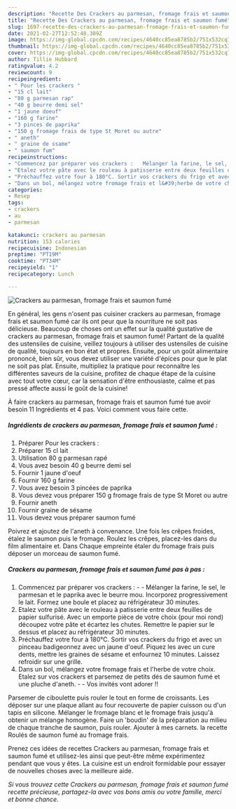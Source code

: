 ```yaml
---
description: "Recette Des Crackers au parmesan, fromage frais et saumon fumé"
title: "Recette Des Crackers au parmesan, fromage frais et saumon fumé"
slug: 1697-recette-des-crackers-au-parmesan-fromage-frais-et-saumon-fume
date: 2021-02-27T12:52:48.389Z
image: https://img-global.cpcdn.com/recipes/4640cc85ea8785b2/751x532cq70/crackers-au-parmesan-fromage-frais-et-saumon-fume-photo-principale-de-la-recette.jpg
thumbnail: https://img-global.cpcdn.com/recipes/4640cc85ea8785b2/751x532cq70/crackers-au-parmesan-fromage-frais-et-saumon-fume-photo-principale-de-la-recette.jpg
cover: https://img-global.cpcdn.com/recipes/4640cc85ea8785b2/751x532cq70/crackers-au-parmesan-fromage-frais-et-saumon-fume-photo-principale-de-la-recette.jpg
author: Tillie Hubbard
ratingvalue: 4.2
reviewcount: 9
recipeingredient:
- " Pour les crackers "
- "15 cl lait"
- "80 g parmesan rap"
- "40 g beurre demi sel"
- "1 jaune doeuf"
- "160 g farine"
- "3 pinces de paprika"
- "150 g fromage frais de type St Moret ou autre"
- " aneth"
- " graine de ssame"
- " saumon fum"
recipeinstructions:
- "Commencez par préparer vos crackers :   Mélanger la farine, le sel, le parmesan et le paprika avec le beurre mou. Incorporez progressivement le lait. Formez une boule et placez au réfrigérateur 30 minutes."
- "Etalez votre pâte avec le rouleau à patisserie entre deux feuilles de papier sulfurisé. Avec un emporte pièce de votre choix (pour moi rond) découpez votre pâte et écartez les chutes. Remettre le papier sur le dessus et placez au réfrigérateur 30 minutes."
- "Préchauffez votre four à 180°C. Sortir vos crackers du frigo et avec un pinceau badigeonnez avec un jaune d&#39;oeuf. Piquez les avec un cure dents, mettre les graines de sésame et enfournez 10 minutes. Laissez refroidir sur une grille."
- "Dans un bol, mélangez votre fromage frais et l&#39;herbe de votre choix. Etalez sur vos crackers et parsemez de petits dés de saumon fumé et une pluche d&#39;aneth.   Vos invités vont adorer !!"
categories:
- Resep
tags:
- crackers
- au
- parmesan

katakunci: crackers au parmesan 
nutrition: 153 calories
recipecuisine: Indonesian
preptime: "PT19M"
cooktime: "PT34M"
recipeyield: "1"
recipecategory: Lunch

---
```



![Crackers au parmesan, fromage frais et saumon fumé](https://img-global.cpcdn.com/recipes/4640cc85ea8785b2/751x532cq70/crackers-au-parmesan-fromage-frais-et-saumon-fume-photo-principale-de-la-recette.jpg)

En général, les gens n'osent pas cuisiner crackers au parmesan, fromage frais et saumon fumé car ils ont peur que la nourriture ne soit pas délicieuse. Beaucoup de choses ont un effet sur la qualité gustative de crackers au parmesan, fromage frais et saumon fumé! Partant de la qualité des ustensiles de cuisine, veillez toujours à utiliser des ustensiles de cuisine de qualité, toujours en bon état et propres. Ensuite, pour un goût alimentaire prononcé, bien sûr, vous devez utiliser une variété d'épices pour que le plat ne soit pas plat. Ensuite, multipliez la pratique pour reconnaître les différentes saveurs de la cuisine, profitez de chaque étape de la cuisine avec tout votre cœur, car la sensation d'être enthousiaste, calme et pas pressé affecte aussi le goût de la cuisine!

<!--inarticleads1-->

À faire crackers au parmesan, fromage frais et saumon fumé tue avoir besoin 11 Ingrédients et 4 pas. Voici comment vous faire cette.

##### Ingrédients de crackers au parmesan, fromage frais et saumon fumé :

1. Préparer  Pour les crackers :
1. Préparer 15 cl lait
1. Utilisation 80 g parmesan rapé
1. Vous avez besoin 40 g beurre demi sel
1. Fournir 1 jaune d&#39;oeuf
1. Fournir 160 g farine
1. Vous avez besoin 3 pincées de paprika
1. Vous devez vous préparer 150 g fromage frais de type St Moret ou autre
1. Fournir  aneth
1. Fournir  graine de sésame
1. Vous devez vous préparer  saumon fumé


Poivrez et ajoutez de l&#39;aneth à convenance. Une fois les crêpes froides, étalez le saumon puis le fromage. Roulez les crêpes, placez-les dans du film alimentaire et. Dans Chaque empreinte étaler du fromage frais puis déposer un morceau de saumon fumé. 

<!--inarticleads2-->

##### Crackers au parmesan, fromage frais et saumon fumé pas à pas :

1. Commencez par préparer vos crackers :  -  - Mélanger la farine, le sel, le parmesan et le paprika avec le beurre mou. Incorporez progressivement le lait. Formez une boule et placez au réfrigérateur 30 minutes.
1. Etalez votre pâte avec le rouleau à patisserie entre deux feuilles de papier sulfurisé. Avec un emporte pièce de votre choix (pour moi rond) découpez votre pâte et écartez les chutes. Remettre le papier sur le dessus et placez au réfrigérateur 30 minutes.
1. Préchauffez votre four à 180°C. Sortir vos crackers du frigo et avec un pinceau badigeonnez avec un jaune d&#39;oeuf. Piquez les avec un cure dents, mettre les graines de sésame et enfournez 10 minutes. Laissez refroidir sur une grille.
1. Dans un bol, mélangez votre fromage frais et l&#39;herbe de votre choix. Etalez sur vos crackers et parsemez de petits dés de saumon fumé et une pluche d&#39;aneth.  -  - Vos invités vont adorer !!


Parsemer de ciboulette puis rouler le tout en forme de croissants. Les déposer sur une plaque allant au four recouverte de papier cuisson ou d&#39;un tapis en silicone. Mélanger le fromage blanc et le fromage frais jusqu&#39;à obtenir un mélange homogène. Faire un &#39;boudin&#39; de la préparation au milieu de chaque tranche de saumon, puis rouler. Ajouter à mes carnets. la recette Roulés de saumon fumé au fromage frais. 

<!--inarticleads1-->

<p>
Prenez ces idées de recettes Crackers au parmesan, fromage frais et saumon fumé et utilisez-les ainsi que peut-être même expérimentez pendant que vous y êtes. La cuisine est un endroit formidable pour essayer de nouvelles choses avec la meilleure aide.
</p>

<p>
<i>Si vous trouvez cette Crackers au parmesan, fromage frais et saumon fumé recette précieuse, partagez-la avec vos bons amis ou votre famille, merci et bonne chance.</i>
</p>
